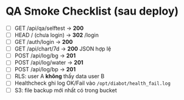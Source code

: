 # QA Smoke Checklist (sau deploy)
- [ ] GET /api/qa/selftest → **200**
- [ ] HEAD / (chưa login) → **302** /login
- [ ] GET /auth/login → **200**
- [ ] GET /api/chart/7d → **200** JSON hợp lệ
- [ ] POST /api/log/bg → **201**
- [ ] POST /api/log/water → **201**
- [ ] POST /api/log/bp → **201**
- [ ] RLS: user A **không** thấy data user B
- [ ] Healthcheck ghi log OK/Fail vào `/opt/diabot/health_fail.log`
- [ ] S3: file backup mới nhất có trong bucket
